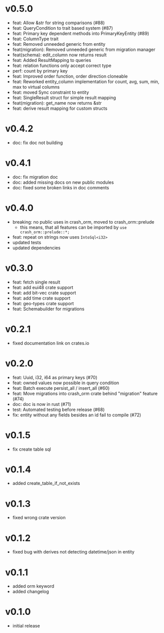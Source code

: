 # v0.5.0
- feat: Allow &str for string comparisons (#88)
- feat: QueryCondition to trait based system (#87)
- feat: Primary key dependent methods into PrimaryKeyEntity (#89)
- feat: ColumnType trait
- feat: Removed unneeded generic from entity
- feat(migration): Removed unneeded generic from migration manager
- feat(schema): edit_column now returns result
- feat: Added ResultMapping to queries
- feat: relation functions only accept correct type
- perf: count by primary key
- feat: Improved order function, order direction cloneable
- feat: Reworked entity_column implementation for count, avg, sum, min, max to virtual columns
- feat: moved Sync constraint to entity
- feat: SingleResult struct for simple result mapping
- feat(migration): get_name now returns &str
- feat: derive result mapping for custom structs

# v0.4.2
- doc: fix doc not building

# v0.4.1
- doc: fix migration doc
- doc: added missing docs on new public modules
- doc: fixed some broken links in doc comments

# v0.4.0
- breaking: no public uses in crash_orm, moved to crash_orm::prelude
  - this means, that all features can be imported by `use crash_orm::prelude::*;`
- feat: repeat on strings now uses `IntoSql<i32>`
- updated tests
- updated dependencies

# v0.3.0
- feat: fetch single result
- feat: add eui48 crate support
- feat: add bit-vec crate support
- feat: add time crate support
- feat: geo-types crate support
- feat: Schemabuilder for migrations

# v0.2.1
- fixed documentation link on crates.io

# v0.2.0
- feat: Uuid, i32, i64 as primary keys (#70)
- feat: owned values now possible in query condition
- feat: Batch execute persist_all / insert_all (#60)
- feat: Move migrations into crash_orm crate behind "migration" feature (#74)
- doc: doc is now in rust (#71)
- test: Automated testing before release (#68)
- fix: entity without any fields besides an id fail to compile (#72)

# v0.1.5
- fix create table sql

# v0.1.4
- added create_table_if_not_exists

# v0.1.3
- fixed wrong crate version

# v0.1.2
- fixed bug with derives not detecting datetime/json in entity

# v0.1.1
- added orm keyword
- added changelog

# v0.1.0
- initial release




